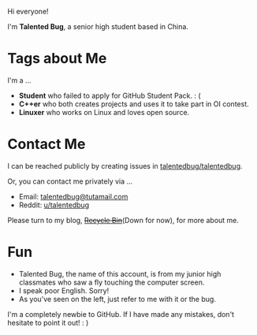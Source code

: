 Hi everyone!

I'm **Talented Bug**, a senior high student based in China.

# Tags about Me

I'm a ...

- **Student** who failed to apply for GitHub Student Pack. : (
- **C++er** who both creates projects and uses it to take part in OI contest.
- **Linuxer** who works on Linux and loves open source.

# Contact Me

I can be reached publicly by creating issues in [talentedbug/talentedbug](https://github.com/talentedbug/talentedbug).

Or, you can contact me privately via ...

- Email: [talentedbug@tutamail.com](mailto:talentedbug@tutamail.com)
- Reddit: [u/talentedbug](https://reddit.com/u/talentedbug)

Please turn to my blog, ~~[Recycle Bin](https://recycle-bin.netlify.app)~~(Down for now), for more about me.

# Fun

- Talented Bug, the name of this account, is from my junior high classmates who saw a fly touching the computer screen.
- I speak poor English. Sorry!
- As you've seen on the left, just refer to me with it or the bug.

I'm a completely newbie to GitHub. If I have made any mistakes, don't hesitate to point it out! : )
